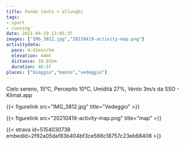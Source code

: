 ```yaml
---
title: Fondo lento + allunghi
tags:
- sport
- running
date: 2021-04-19 13:05:37
images: ["IMG_3812.jpg","20210419-activity-map.png"]
activitydata:
  pace: 4:41min/km
  elevation: 44mt
  distance: 10.01km
  duration: 46:57
places: ["bioggio","manno","vedeggio"]
---
```


Cielo sereno, 15°C, Percepito 10°C, Umidità 27%, Vento 3m/s da SSO - Klimat.app

<!--more-->


{{< figurelink src="IMG_3812.jpg" title="Vedeggio" >}}


{{< figurelink src="20210419-activity-map.png" title="map" >}}


{{< strava id=5154030738 embedId=2f92a05daf83b404bf3ce566c18757c23eb68406 >}}
